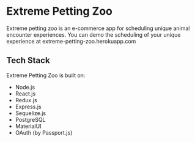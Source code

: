 # Extreme Petting Zoo

Extreme petting zoo is an e-commerce app for scheduling unique animal encounter experiences.
You can demo the scheduling of your unique experience at extreme-petting-zoo.herokuapp.com

## Tech Stack

Extreme Petting Zoo is built on:

* Node.js
* React.js
* Redux.js
* Express.js
* Sequelize.js
* PostgreSQL
* MaterialUI
* OAuth (by Passport.js)
